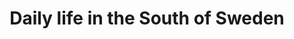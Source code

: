﻿---
layout: data-item
category: data
permalink: data/daily-life-in-the-south-of-sweden
title: Daily life in the South of Sweden
provider: Malmö Museer
description: Over 28,000 black-and-white pictures from the colllection of Malmö Museer, showing working life, daily activities, interior design and architecture in early 20th-century South Sweden (Skåne).
contact: carlotta@malmo.se
portal: "http://www.europeana.eu/portal/search.html?query=europeana_collectionName%3A91672*&rows=96" 
console: "http://labs.europeana.eu/api/console/?function=search&query=europeana_collectionName%3A91672*&rows=96"
providerurl: "http://malmo.se/museer"
imageurl: 
  - "/img/datasets/91672_Malmo.jpg"
tags:
- Photographs
- History
- Tourism
- Architecture
licenses:
  - Creative Commons Attribution 
---